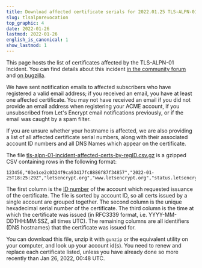```yaml
---
title: Download affected certificate serials for 2022.01.25 TLS-ALPN-01 Incident
slug: tlsalpnrevocation
top_graphic: 4
date: 2022-01-26
lastmod: 2022-01-26
english_is_canonical: 1
show_lastmod: 1
---
```


This page hosts the list of certificates affected by the TLS-ALPN-01 Incident. You can find details about this incident [in the community forum](https://community.letsencrypt.org/t/2022-01-25-issue-with-tls-alpn-01-validation-method/170450) and [on bugzilla](https://bugzilla.mozilla.org/show_bug.cgi?id=1751984).

We have sent notification emails to affected subscribers who have registered a valid email address; if you received an email, you have at least one affected certificate. You may not have received an email if you did not provide an email address when registering your ACME account, if you unsubscribed from Let's Encrypt email notifications previously, or if the email was caught by a spam filter.

If you are unsure whether your hostname is affected, we are also providing a list of all affected certificate serial numbers, along with their associated account ID numbers and all DNS Names which appear on the certificate.

The file [tls-alpn-01-incident-affected-certs-by-regID.csv.gz](https://tls-alpn-01-data.letsencrypt.org/tls-alpn-01-affected-certs-by-regID.csv.gz) is a gzipped CSV containing rows in the following format:

```csv
123456,"03e1ce2c0324f9ca93417fc8886f87f34857","2022-01-25T18:25:29Z","letsencrypt.org","www.letsencrypt.org","status.letsencrypt.org"
```

The first column is the [ID number](https://letsencrypt.org/docs/account-id/) of the account which requested issuance of the certificate. The file is sorted by account ID, so all certs issued by a single account are grouped together. The second column is the unique hexadecimal serial number of the certificate. The third column is the time at which the certificate was issued (in RFC3339 format, i.e. YYYY-MM-DDTHH:MM:SSZ, all times UTC). The remaining columns are all identifiers (DNS hostnames) that the certificate was issued for.

You can download this file, unzip it with `gunzip` or the equivalent utility on your computer, and look up your account id(s). You need to renew and replace each certificate listed, unless you have already done so more recently than Jan 26, 2022, 00:48 UTC.
